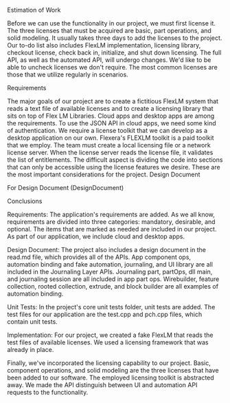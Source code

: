 Estimation of Work

Before we can use the functionality in our project, we must first license it. The three licenses that must be acquired are basic, part operations, and solid modeling. It usually takes three days to add the licenses to the project. Our to-do list also includes FlexLM implementation, licensing library, checkout license, check back in, initialize, and shut down licensing. The full API, as well as the automated API, will undergo changes. We'd like to be able to uncheck licenses we don't require. The most common licenses are those that we utilize regularly in scenarios.

Requirements

The major goals of our project are to create a fictitious FlexLM system that reads a text file of available licenses and to create a licensing library that sits on top of Flex LM Libraries. Cloud apps and desktop apps are among the requirements. To use the JSON API in cloud apps, we need some kind of authentication. We require a license toolkit that we can develop as a desktop application on our own. Flexera's FLEXLM toolkit is a paid toolkit that we employ. The team must create a local licensing file or a network license server. When the license server reads the license file, it validates the list of entitlements. The difficult aspect is dividing the code into sections that can only be accessible using the license features we desire. These are the most important considerations for the project.
Design Document

For Design Document (DesignDocument)

Conclusions

  Requirements: The application's requirements are added. As we all know, requirements are divided into three categories: mandatory, desirable, and optional. The items that are marked as needed are included in our project. As part of our application, we include cloud and desktop apps.
  
  Design Document: The project also includes a design document in the read.md file, which provides all of the APIs. App component ops, automation binding and fake automation, journaling, and UI library are all included in the Journaling Layer APIs. Journaling part, partOps, dll main, and journaling session are all included in app part ops. Wirebuilder, feature collection, rooted collection, extrude, and block builder are all examples of automation binding.
  
  Unit Tests: In the project's core unit tests folder, unit tests are added. The test files for our application are the test.cpp and pch.cpp files, which contain unit tests.

Implementation: For our project, we created a fake FlexLM that reads the test files of available licenses. We used a licensing framework that was already in place.

Finally, we've incorporated the licensing capability to our project. Basic, component operations, and solid modeling are the three licenses that have been added to our software. The employed licensing toolkit is abstracted away. We made the API distinguish between UI and automation API requests to the functionality.
